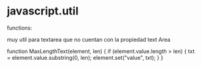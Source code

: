 javascript.util
===============

functions:

muy util para textarea que no cuentan con la propiedad text Area

function MaxLengthText(element, len) {
    if (element.value.length > len) {
        txt = element.value.substring(0, len);
        element.set("value", txt);
    }
}